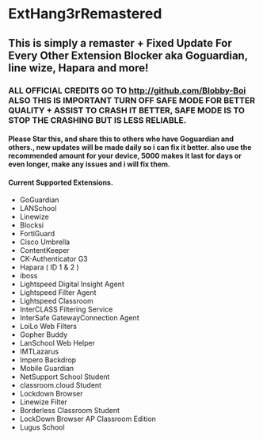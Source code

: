 # ExtHang3rRemastered
## This is simply a remaster + Fixed Update For Every Other Extension Blocker aka Goguardian, line wize, Hapara and more! 
### ALL OFFICIAL CREDITS GO TO http://github.com/Blobby-Boi ALSO THIS IS IMPORTANT TURN OFF SAFE MODE FOR BETTER QUALITY + ASSIST TO CRASH IT BETTER, SAFE MODE IS TO STOP THE CRASHING BUT IS LESS RELIABLE.
#### Please Star this, and share this to others who have Goguardian and others., new updates will be made daily so i can fix it better. also use the recommended amount for your device, 5000 makes it last for days or even longer, make any issues and i will fix them.
#### Current Supported Extensions.
- GoGuardian
- LANSchool
- Linewize
- Blocksi
- FortiGuard
- Cisco Umbrella
- ContentKeeper
- CK-Authenticator G3
- Hapara ( ID 1 & 2 )
- iboss
- Lightspeed Digital Insight Agent
- Lightspeed Filter Agent
- Lightspeed Classroom
- InterCLASS Filtering Service
- InterSafe GatewayConnection Agent
- LoiLo Web Filters
- Gopher Buddy
- LanSchool Web Helper
- IMTLazarus
- Impero Backdrop
- Mobile Guardian
- NetSupport School Student
- classroom.cloud Student
- Lockdown Browser
- Linewize Filter
- Borderless Classroom Student
- LockDown Browser AP Classroom Edition
- Lugus School
